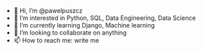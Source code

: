 - 👋 Hi, I’m @pawelpuszcz
- 👀 I’m interested in Python, SQL, Data Engineering, Data Science
- 🌱 I’m currently learning Django, Machine learning
- 💞️ I’m looking to collaborate on anything
- 📫 How to reach me: write me

<!---
pawelpuszcz/pawelpuszcz is a ✨ special ✨ repository because its `README.md` (this file) appears on your GitHub profile.
You can click the Preview link to take a look at your changes.
--->
